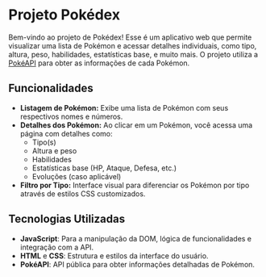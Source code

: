 # Projeto Pokédex

Bem-vindo ao projeto de Pokédex! Esse é um aplicativo web que permite visualizar uma lista de Pokémon e acessar detalhes individuais, como tipo, altura, peso, habilidades, estatísticas base, e muito mais. O projeto utiliza a [PokéAPI](https://pokeapi.co/) para obter as informações de cada Pokémon.


## Funcionalidades
- **Listagem de Pokémon:** Exibe uma lista de Pokémon com seus respectivos nomes e números.
- **Detalhes dos Pokémon:** Ao clicar em um Pokémon, você acessa uma página com detalhes como:
  - Tipo(s)
  - Altura e peso
  - Habilidades
  - Estatísticas base (HP, Ataque, Defesa, etc.)
  - Evoluções (caso aplicável)
- **Filtro por Tipo:** Interface visual para diferenciar os Pokémon por tipo através de estilos CSS customizados.

## Tecnologias Utilizadas
- **JavaScript**: Para a manipulação da DOM, lógica de funcionalidades e integração com a API.
- **HTML** e **CSS**: Estrutura e estilos da interface do usuário.
- **PokéAPI**: API pública para obter informações detalhadas de Pokémon.